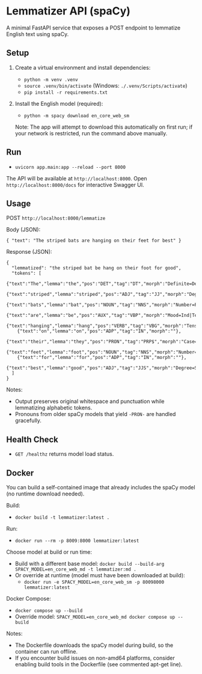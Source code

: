 # Lemmatizer API (spaCy)

A minimal FastAPI service that exposes a POST endpoint to lemmatize English text using spaCy.

## Setup

1. Create a virtual environment and install dependencies:
   - `python -m venv .venv`
   - `source .venv/bin/activate` (Windows: `./.venv/Scripts/activate`)
   - `pip install -r requirements.txt`

2. Install the English model (required):
   - `python -m spacy download en_core_web_sm`

   Note: The app will attempt to download this automatically on first run; if your network is restricted, run the command above manually.

## Run

- `uvicorn app.main:app --reload --port 8000`

The API will be available at `http://localhost:8000`. Open `http://localhost:8000/docs` for interactive Swagger UI.

## Usage

POST `http://localhost:8000/lemmatize`

Body (JSON):

```
{ "text": "The striped bats are hanging on their feet for best" }
```

Response (JSON):

```
{
  "lemmatized": "the striped bat be hang on their foot for good",
  "tokens": [
    {"text":"The","lemma":"the","pos":"DET","tag":"DT","morph":"Definite=Def|PronType=Art"},
    {"text":"striped","lemma":"striped","pos":"ADJ","tag":"JJ","morph":"Degree=Pos"},
    {"text":"bats","lemma":"bat","pos":"NOUN","tag":"NNS","morph":"Number=Plur"},
    {"text":"are","lemma":"be","pos":"AUX","tag":"VBP","morph":"Mood=Ind|Tense=Pres|VerbForm=Fin"},
    {"text":"hanging","lemma":"hang","pos":"VERB","tag":"VBG","morph":"Tense=Pres|VerbForm=Part"},
    {"text":"on","lemma":"on","pos":"ADP","tag":"IN","morph":""},
    {"text":"their","lemma":"they","pos":"PRON","tag":"PRP$","morph":"Case=Gen|Number=Plur|Person=3|Poss=Yes|PronType=Prs"},
    {"text":"feet","lemma":"foot","pos":"NOUN","tag":"NNS","morph":"Number=Plur"},
    {"text":"for","lemma":"for","pos":"ADP","tag":"IN","morph":""},
    {"text":"best","lemma":"good","pos":"ADJ","tag":"JJS","morph":"Degree=Sup"}
  ]
}
```

Notes:
- Output preserves original whitespace and punctuation while lemmatizing alphabetic tokens.
- Pronouns from older spaCy models that yield `-PRON-` are handled gracefully.

## Health Check

- `GET /healthz` returns model load status.

## Docker

You can build a self-contained image that already includes the spaCy model (no runtime download needed).

Build:
- `docker build -t lemmatizer:latest .`

Run:
- `docker run --rm -p 8009:8000 lemmatizer:latest`

Choose model at build or run time:
- Build with a different base model: `docker build --build-arg SPACY_MODEL=en_core_web_md -t lemmatizer:md .`
- Or override at runtime (model must have been downloaded at build):
  - `docker run -e SPACY_MODEL=en_core_web_sm -p 80098000 lemmatizer:latest`

Docker Compose:
- `docker compose up --build`
- Override model: `SPACY_MODEL=en_core_web_md docker compose up --build`

Notes:
- The Dockerfile downloads the spaCy model during build, so the container can run offline.
- If you encounter build issues on non-amd64 platforms, consider enabling build tools in the Dockerfile (see commented apt-get line).
